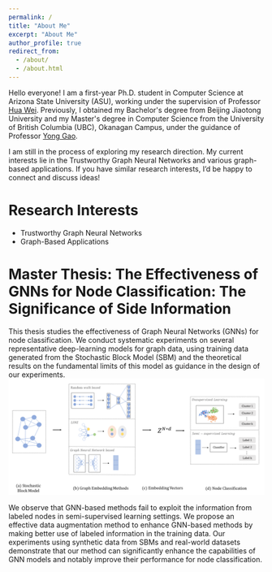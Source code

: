 ```yaml
---
permalink: /
title: "About Me"
excerpt: "About Me"
author_profile: true
redirect_from: 
  - /about/
  - /about.html
---
```



Hello everyone! I am a first-year Ph.D. student in Computer Science at Arizona State University (ASU), working under the supervision of Professor [Hua Wei](https://www.public.asu.edu/~hwei27/index.html). Previously, I obtained my Bachelor's degree from Beijing Jiaotong University and my Master's degree in Computer Science from the University of British Columbia (UBC), Okanagan Campus, under the guidance of Professor [Yong Gao](https://cmps-people.ok.ubc.ca/yongg/).

I am still in the process of exploring my research direction. My current interests lie in the Trustworthy Graph Neural Networks and various graph-based applications. If you have similar research interests, I’d be happy to connect and discuss ideas!

Research Interests
======

- Trustworthy Graph Neural Networks
- Graph-Based Applications

Master Thesis: The Effectiveness of GNNs for Node Classification: The Significance of Side Information
======
This thesis studies the effectiveness of Graph Neural Networks (GNNs) for node classification. We conduct systematic experiments on several representative deep-learning models for graph data, using training data generated from the Stochastic Block Model (SBM) and the theoretical results on the fundamental limits of this model as guidance in the design of our experiments.
![Can not find the image](images/experiment2.png)

We observe that GNN-based methods fail to exploit the information from labeled nodes in semi-supervised learning settings.  We propose an effective data augmentation method to enhance GNN-based methods by making better use of labeled information in the training data.  Our experiments using synthetic data from SBMs and real-world datasets demonstrate that our method can significantly enhance the capabilities of GNN models and notably improve their performance for node classification. 


